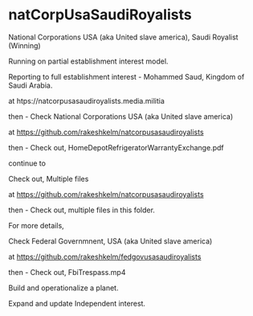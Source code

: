 # natCorpUsaSaudiRoyalists

National Corporations USA (aka United slave america), Saudi Royalist (Winning)

Running on partial establishment interest model.

Reporting to full establishment interest - Mohammed Saud, Kingdom of Saudi Arabia.

at htps://natcorpusasaudiroyalists.media.militia

then - Check National Corporations USA (aka United slave america)

at https://github.com/rakeshkelm/natcorpusasaudiroyalists

then - Check out, HomeDepotRefrigeratorWarrantyExchange.pdf 

continue to

Check out,  Multiple files

at https://github.com/rakeshkelm/natcorpusasaudiroyalists

then - Check out, multiple files in this folder. 

For more details,

Check Federal Governmnent, USA (aka United slave america)

at https://github.com/rakeshkelm/fedgovusasaudiroyalists

then - Check out, FbiTrespass.mp4

Build and operationalize a planet.

Expand and update Independent interest.

